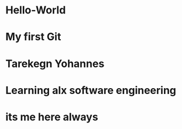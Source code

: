 # Hello-World
# My first Git
# Tarekegn Yohannes
# Learning alx software engineering
# its me here always
